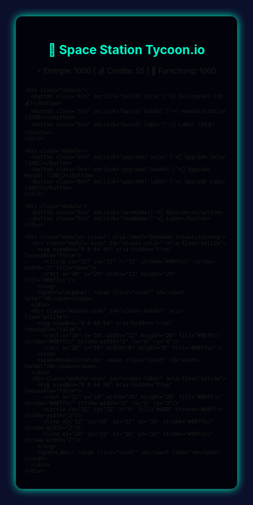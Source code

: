 <!DOCTYPE html>
<html lang="de">
<head>
  <meta charset="UTF-8" />
  <meta name="viewport" content="width=device-width, initial-scale=1" />
  <title>Space Station Tycoon.io</title>
  <style>
    /* Vollbild Canvas für Sterne */
    #starfield {
      position: fixed;
      top: 0; left: 0;
      width: 100vw;
      height: 100vh;
      z-index: 0;
      background: #0b0f2a;
    }

    body {
      font-family: Arial, sans-serif;
      margin: 0;
      padding: 0;
      color: white;
      overflow-x: hidden;
      position: relative;
      z-index: 10;
    }

    .container {
      background: rgba(0, 0, 0, 0.75);
      padding: 20px;
      max-width: 700px;
      margin: 40px auto;
      border-radius: 15px;
      box-shadow: 0 0 20px #00ffcc;
      position: relative;
      z-index: 20;
    }

    h1 {
      color: #00ffcc;
      text-align: center;
    }

    .stats {
      text-align: center;
      margin-bottom: 20px;
      font-size: 1.2em;
    }

    .btn {
      display: block;
      width: 100%;
      margin: 10px 0;
      padding: 12px;
      background: #111;
      border: 1px solid #00ffcc;
      color: white;
      font-size: 1em;
      border-radius: 8px;
      cursor: pointer;
      transition: 0.3s;
    }

    .btn:hover {
      background: #00ffcc;
      color: #000;
    }

    .module {
      margin-bottom: 20px;
    }

    .modules-visual {
      display: flex;
      justify-content: center;
      gap: 15px;
      margin-top: 15px;
    }

    .module-icon {
      display: flex;
      flex-direction: column;
      align-items: center;
      font-size: 0.9rem;
      user-select: none;
    }

    .module-icon svg {
      width: 40px;
      height: 40px;
      margin-bottom: 5px;
      fill: #00ffcc;
      filter: drop-shadow(0 0 3px #00ffcc);
    }

    .count {
      font-weight: bold;
      color: #00ffcc;
    }
  </style>
</head>
<body>
  <!-- Sternenhimmel Canvas -->
  <canvas id="starfield"></canvas>

  <div class="container" role="main">
    <h1>🚀 Space Station Tycoon.io</h1>
    <div class="stats" aria-live="polite">
      ⚡ Energie: <span id="energie">1000</span> |
      💰 Credits: <span id="credits">55</span> |
      🔬 Forschung: <span id="forschung">1000</span>
    </div>

    <div class="module">
      <button class="btn" onclick="build('solar')">🔋 Solarpanel (10💰)</button>
      <button class="btn" onclick="build('handel')">🏪 Handelsstation (2500⚡)</button>
      <button class="btn" onclick="build('labor')">🧪 Labor (50💰)</button>
    </div>

    <div class="module">
      <button class="btn" onclick="upgrade('solar')">🔋 Upgrade Solar (100🔬)</button>
      <button class="btn" onclick="upgrade('handel')">🏪 Upgrade Handel (100🔬)</button>
      <button class="btn" onclick="upgrade('labor')">🧪 Upgrade Labor (100🔬)</button>
    </div>

    <div class="module">
      <button class="btn" onclick="saveGame()">💾 Speichern</button>
      <button class="btn" onclick="loadGame()">📂 Laden</button>
    </div>

    <div class="modules-visual" aria-label="Gebäude Visualisierung">
      <div class="module-icon" id="visual-solar" aria-live="polite">
        <svg viewBox="0 0 64 64" aria-hidden="true" focusable="false">
          <circle cx="32" cy="32" r="12" stroke="#00ffcc" stroke-width="2" fill="none"/>
          <rect x="26" y="20" width="12" height="24" fill="#00ffcc"/>
        </svg>
        <span>Solarpanel: <span class="count" id="count-solar">0</span></span>
      </div>
      <div class="module-icon" id="visual-handel" aria-live="polite">
        <svg viewBox="0 0 64 64" aria-hidden="true" focusable="false">
          <rect x="16" y="24" width="32" height="20" fill="#00ffcc" stroke="#00ffcc" stroke-width="2" rx="4" ry="4"/>
          <rect x="28" y="16" width="8" height="8" fill="#00ffcc"/>
        </svg>
        <span>Handelsstation: <span class="count" id="count-handel">0</span></span>
      </div>
      <div class="module-icon" id="visual-labor" aria-live="polite">
        <svg viewBox="0 0 64 64" aria-hidden="true" focusable="false">
          <rect x="22" y="18" width="20" height="28" fill="#00ffcc" stroke="#00ffcc" stroke-width="2" rx="3" ry="3"/>
          <circle cx="32" cy="32" r="6" fill="#000" stroke="#00ffcc" stroke-width="2"/>
          <line x1="32" y1="26" x2="32" y2="38" stroke="#00ffcc" stroke-width="2"/>
          <line x1="26" y1="32" x2="38" y2="32" stroke="#00ffcc" stroke-width="2"/>
        </svg>
        <span>Labor: <span class="count" id="count-labor">0</span></span>
      </div>
    </div>
  </div>

  <script>
    // Spielwerte
    let energie = 0, credits = 200, forschung = 0;
    let solarpanels = 0, handelsstationen = 0, labore = 0;
    let solarBoost = 1, handelBoost = 1, laborBoost = 1;

    // Update Funktion: Werte + Visuals
    function update() {
      document.getElementById('energie').innerText = Math.floor(energie);
      document.getElementById('credits').innerText = Math.floor(credits);
      document.getElementById('forschung').innerText = Math.floor(forschung);

      // Visual-Counts updaten
      document.getElementById('count-solar').innerText = solarpanels;
      document.getElementById('count-handel').innerText = handelsstationen;
      document.getElementById('count-labor').innerText = labore;
    }

    // Bauen von Gebäuden
    function build(typ) {
      if (typ === 'solar' && credits >= 100) { credits -= 100; solarpanels++; }
      else if (typ === 'handel' && energie >= 250) { energie -= 250; handelsstationen++; }
      else if (typ === 'labor' && credits >= 500) { credits -= 500; labore++; }
      else return; // nicht genug Ressourcen

      update();
    }

    // Upgrades
    function upgrade(typ) {
      if (forschung < 1000) return;
      forschung -= 1000;
      if (typ === 'solar') solarBoost *= 1.25;
      else if (typ === 'handel') handelBoost *= 1.25;
      else if (typ === 'labor') laborBoost *= 1.25;
      update();
    }

    // Spiel speichern
    function saveGame() {
      const save = {energie, credits, forschung, solarpanels, handelsstationen, labore, solarBoost, handelBoost, laborBoost};
      localStorage.setItem('tycoonSave', JSON.stringify(save));
      alert('Spiel gespeichert!');
    }

    // Spiel laden
    function loadGame() {
      const save = JSON.parse(localStorage.getItem('tycoonSave'));
      if (!save) return alert('Kein Spielstand gefunden.');
      ({energie, credits, forschung, solarpanels, handelsstationen, labore, solarBoost, handelBoost, laborBoost} = save);
      update();
    }

    // Spielwerte jede Sekunde erhöhen
    setInterval(() => {
      energie += solarpanels * 5 * solarBoost;
      credits += handelsstationen * 10 * handelBoost;
      forschung += labore * 5 * laborBoost;
      update();
    }, 1000);

    update();

    // === Sternenhimmel Animation ===
    const canvas = document.getElementById('starfield');
    const ctx = canvas.getContext('2d');
    let width, height;

    // Stern-Klasse
    class Star {
      constructor() {
        this.reset();
      }

      reset() {
        this.x = Math.random() * width;
        this.y = Math.random() * height;
        this.size = Math.random() * 1.5 + 0.5;
        this.speed = this.size * 0.3;
        this.alpha = Math.random() * 0.5 + 0.5;
      }

      update() {
        this.x -= this.speed;
        if (this.x < 0) {
          this.x = width;
          this.y = Math.random() * height;
          this.size = Math.random() * 1.5 + 0.5;
          this.speed = this.size * 0.3;
          this.alpha = Math.random() * 0.5 + 0.5;
        }
      }

      draw() {
        ctx.beginPath();
        ctx.arc(this.x, this.y, this.size, 0, 2 * Math.PI);
        ctx.fillStyle = `rgba(255, 255, 255, ${this.alpha})`;
        ctx.shadowColor = 'white';
        ctx.shadowBlur = 5;
        ctx.fill();
      }
    }

    // Setup Canvas Größe
    function resize() {
      width = window.innerWidth;
      height = window.innerHeight;
      canvas.width = width;
      canvas.height = height;
    }

    window.addEventListener('resize', resize);
    resize();

    // Erzeuge Sterne
    const stars = [];
    const starCount = 150;
    for (let i = 0; i < starCount; i++) {
      stars.push(new Star());
    }

    // Animation Loop
    function animate() {
      ctx.clearRect(0, 0, width, height);
      for (const star of stars) {
        star.update();
        star.draw();
      }
      requestAnimationFrame(animate);
    }

    animate();
  </script>
</body>
</html>
